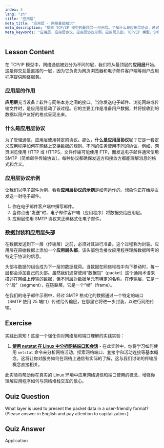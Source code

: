 ```yaml
---
index: 5
lang: "zh"
title: "应用层"
meta_title: "应用层 - 网络基础知识"
meta_description: "探索 TCP/IP 模型的最顶层——应用层。了解什么是应用层协议，通过 SMTP 查看一个示例，并理解应用层头部如何为网络通信准备数据。"
meta_keywords: "应用层，应用层协议，应用层协议示例，应用层头部，TCP/IP 模型，SMTP, 网络协议"
---
```


## Lesson Content

在 TCP/IP 模型中，网络通信被划分为不同的层，我们将从最顶层的**应用层**开始。这是你交互最直接的一层，因为它负责为网页浏览器和电子邮件客户端等用户应用程序提供网络服务。

### 应用层的作用

**应用层**充当设备上软件与网络本身之间的接口。当你发送电子邮件、浏览网站或传输文件时，是应用层启动了该过程。它的主要工作是准备用户数据，并将接收到的数据以用户友好的格式呈现出来。

### 什么是应用层协议

为了管理通信，应用层使用特定的协议。那么，**什么是应用层协议**呢？它是一套定义应用程序如何在网络上交换数据的规则。不同的任务使用不同的协议。例如，网页浏览使用 HTTP 或 HTTPS，文件传输可能使用 FTP，而发送电子邮件通常使用 SMTP（简单邮件传输协议）。每种协议都确保发送方和接收方都能理解消息的格式和含义。

### 应用层协议示例

让我们以电子邮件为例，看看**应用层协议的示例**是如何运作的。想象你正在给朋友发送一封电子邮件。

1. 你在电子邮件客户端中撰写邮件。
2. 当你点击“发送”时，电子邮件客户端（应用程序）将数据交给应用层。
3. 应用层使用 SMTP 协议来正确格式化电子邮件。

### 数据封装和应用层头部

在数据发送到下一层（传输层）之前，必须对其进行准备。这个过程称为封装。应用层在原始数据上添加一个**应用层头部**。该头部包含接收应用程序理解数据所需的特定于协议的信息。

头部与数据的组合成为下一层的数据载荷。当数据在网络堆栈中向下移动时，每一层都会添加自己的头部。虽然我们通常使用“数据包”（packet）这个通用术语来描述在网络上传输的数据，但不同层对数据单元有特定的名称。在传输层，它是一个“段”（segment），在链路层，它是一个“帧”（frame）。

在我们的电子邮件示例中，经过 SMTP 格式化的数据通过一个特定的端口（SMTP 使用 25 端口）传递给传输层，在那里它将进一步封装，以进行网络传输。

## Exercise

实践出真知！这是一个强化你对网络层和端口理解的实践实验：

1. **[使用 netstat 在 Linux 中分析网络端口和会话](https://labex.io/zh/labs/comptia-analyze-network-ports-and-sessions-with-netstat-in-linux-592741)** - 在此实验中，你将学习如何使用 `netstat` 命令来分析网络活动，探索网络端口、套接字和活动连接等基本概念。这将让你对服务如何在网络上通信有实际的了解，这与我们讨论的传输层概念直接相关。

此实验将帮助你在真实的 Linux 环境中应用网络通信和端口使用的概念，增强你理解应用程序如何与网络堆栈交互的信心。

## Quiz Question

What layer is used to present the packet data in a user-friendly format? (Please answer in English and pay attention to capitalization.)

## Quiz Answer

Application
